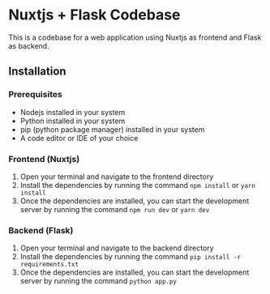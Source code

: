 # Nuxtjs + Flask Codebase

This is a codebase for a web application using Nuxtjs as frontend and Flask as backend.

## Installation

### Prerequisites

* Nodejs installed in your system
* Python installed in your system
* pip (python package manager) installed in your system
* A code editor or IDE of your choice

### Frontend (Nuxtjs)

1. Open your terminal and navigate to the frontend directory
2. Install the dependencies by running the command `npm install` or `yarn install`
3. Once the dependencies are installed, you can start the development server by running the command `npm run dev` or `yarn dev`

### Backend (Flask)

1. Open your terminal and navigate to the backend directory
2. Install the dependencies by running the command `pip install -r requirements.txt`
3. Once the dependencies are installed, you can start the development server by running the command `python app.py`